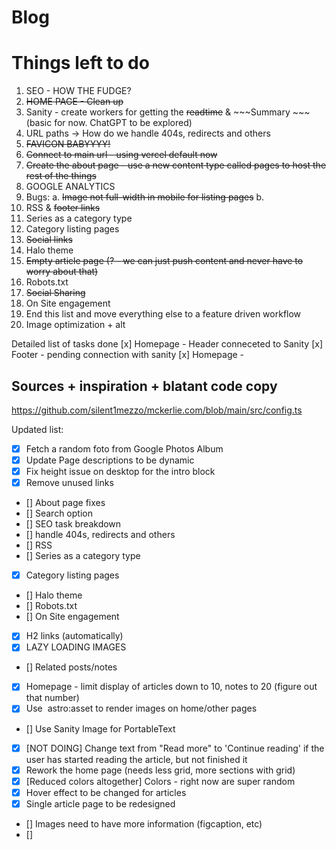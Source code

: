 # Blog 

# Things left to do

1. SEO - HOW THE FUDGE?
2. ~~HOME PAGE - Clean up~~
3. Sanity - create workers for getting the ~~readtime~~ & ~~~Summary ~~~(basic for now. ChatGPT to be explored)
4. URL paths -> How do we handle 404s, redirects and others
5. ~~FAVICON BABYYYY!~~
6. ~~Connect to main url - using vercel default now~~
7. ~~Create the about page - use a new content type called pages to host the rest of the things~~
8. GOOGLE ANALYTICS
9. Bugs:
    a. ~~Image not full-width in mobile for listing pages~~
    b. 
10. RSS & ~~footer links~~
11. Series as a category type
12. Category listing pages
13. ~~Social links~~
14. Halo theme 
15. ~~Empty article page (? - we can just push content and never have to worry about that)~~
16. Robots.txt
17. ~~Social Sharing~~
18. On Site engagement
19. End this list and move everything else to a feature driven workflow
20. Image optimization + alt


Detailed list of tasks done
[x] Homepage - Header conneceted to Sanity
[x] Footer - pending connection with sanity
[x] Homepage - 


## Sources + inspiration + blatant code copy
https://github.com/silent1mezzo/mckerlie.com/blob/main/src/config.ts


Updated list:
- [x] Fetch a random foto from Google Photos Album
- [x] Update Page descriptions to be dynamic
- [x] Fix height issue on desktop for the intro block
- [x] Remove unused links
- [] About page fixes
- [] Search option
- [] SEO task breakdown
- [] handle 404s, redirects and others
- [] RSS
- [] Series as a category type
- [x] Category listing pages
- [] Halo theme 
- [] Robots.txt
- [] On Site engagement
- [x] H2 links (automatically)
- [x] LAZY LOADING IMAGES
- [] Related posts/notes
- [x] Homepage - limit display of articles down to 10, notes to 20 (figure out that number)
- [x] Use <Image> astro:asset to render images on home/other pages
- [] Use Sanity Image for PortableText
- [x] [NOT DOING] Change text from "Read more" to 'Continue reading' if the user has started reading the article, but not finished it
- [x] Rework the home page (needs less grid, more sections with grid)
- [x] [Reduced colors altogether] Colors - right now are super random
- [x] Hover effect to be changed for articles
- [x] Single article page to be redesigned
- [] Images need to have more information (figcaption, etc)
- [] 
